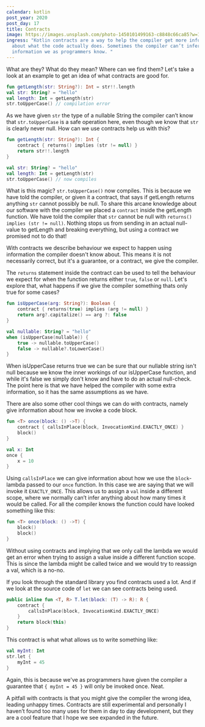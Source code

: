 ```yaml
---
calendar: kotlin
post_year: 2020
post_day: 17
title: Contracts
image: https://images.unsplash.com/photo-1450101499163-c8848c66ca85?w=1226&h=400&fit=crop&crop=edges
ingress: "Kotlin contracts are a way to help the compiler get more information
  about what the code actually does. Sometimes the compiler can’t infer all the
  information we as programmers know. "
---
```

What are they? What do they mean? Where can we find them? Let's take a look at an example to get an idea of what contracts are good for.

```kotlin
fun getLength(str: String?): Int = str!!.length
val str: String? = "hello"
val length: Int = getLength(str)
str.toUpperCase() // compilation error
```

As we have given `str` the type of a nullable String the compiler can’t know that `str.toUpperCase` is a safe operation here, even though we know that `str` is clearly never null. How can we use contracts help us with this?

```kotlin
fun getLength(str: String?): Int {
    contract { returns() implies (str != null) }
    return str!!.length
}

val str: String? = "hello"
val length: Int = getLength(str)
str.toUpperCase() // now compiles
```


What is this magic? `str.toUpperCase()` now compiles. This is because we have told the compiler, or given it a contract, that says if getLength returns anything `str` cannot possibly be null. To share this arcane knowledge about our software with the compiler we placed a `contract` inside the getLength function. We have told the compiler that `str` cannot be null with `returns() implies (str != null)`. Nothing stops us from sending in an actual null-value to getLength and breaking everything, but using a contract we promised not to do that!

With contracts we describe behaviour we expect to happen using information the compiler doesn't know about. This means it is not necessarily correct, but it's a guarantee, or a contract, we give the compiler.

The `returns` statement inside the contract can be used to tell the behaviour we expect for when the function returns either `true`, `false` or `null`. Let's explore that, what happens if we give the compiler something thats only true for some cases? 

```kotlin
fun isUpperCase(arg: String?): Boolean {
    contract { returns(true) implies (arg != null) }
    return arg?.capitalize() == arg ?: false
}

val nullable: String? = "hello"
when (isUpperCase(nullable)) {
    true -> nullable.toUpperCase()
    false -> nullable?.toLowerCase()
}
```

When isUpperCase returns true we can be sure that our nullable string isn't null because we know the inner workings of our isUpperCase function, and while it's false we simply don't know and have to do an actual null-check. The point here is that we have helped the compiler with some extra information, so it has the same assumptions as we have.

There are also some other cool things we can do with contracts, namely give information about how we invoke a code block.

```kotlin
fun <T> once(block: () ->T) {
    contract { callsInPlace(block, InvocationKind.EXACTLY_ONCE) }
    block()
}

val x: Int
once {
    x = 10
}
```

Using `callsInPlace` we can give information about how we use the `block`-lambda passed to our `once` function. In this case we are saying that we will invoke it `EXACTLY_ONCE`. This allows us to assign a `val` inside a different scope, where we normally can’t infer anything about how many times it would be called. For all the compiler knows the function could have looked something like this:

```kotlin
fun <T> once(block: () ->T) {
    block()
    block()
}
```

Without using contracts and implying that we only call the lambda we would get an error when trying to assign a value inside a different function scope. This is since the lambda might be called twice and we would try to reassign a val, which is a no-no. 

If you look through the standard library you find contracts used a lot. And if we look at the source code of `let` we can see contracts being used.

```kotlin
public inline fun <T, R> T.let(block: (T) -> R): R {
    contract {
        callsInPlace(block, InvocationKind.EXACTLY_ONCE)
    }
    return block(this)
}
```

This contract is what what allows us to write something like:

```kotlin
val myInt: Int
str.let {
    myInt = 45
}
```

Again, this is because we've as programmers have given the compiler a guarantee that `{ myInt = 45 }` will only be invoked once. Neat.


A pitfall with contracts is that you might give the compiler the wrong idea, leading unhappy times. Contracts are still experimental and personally I haven’t found too many uses for them in day to day development, but they are a cool feature that I hope we see expanded in the future. 

